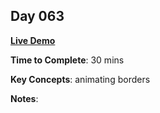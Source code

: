 ## Day 063

**<a href="https://css100.aniqa.dev#day-063">Live Demo</a>**

**Time to Complete**: 30 mins

**Key Concepts**: animating borders

**Notes**:
